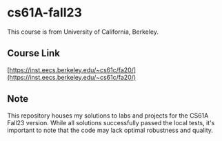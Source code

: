 # cs61A-fall23  
This course is from University of California, Berkeley.

## Course Link  
[https://inst.eecs.berkeley.edu/~cs61c/fa20/](https://inst.eecs.berkeley.edu/~cs61c/fa20/) 

## Note  
This repository houses my solutions to labs and projects for the CS61A Fall23 version. While all solutions successfully passed the local tests, it's important to note that the code may lack optimal robustness and quality.
